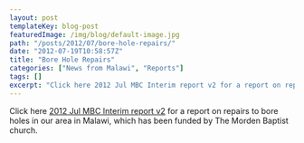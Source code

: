 ```yaml
---
layout: post
templateKey: blog-post
featuredImage: /img/blog/default-image.jpg
path: "/posts/2012/07/bore-hole-repairs/"
date: "2012-07-19T10:58:57Z"
title: "Bore Hole Repairs"
categories: ["News from Malawi", "Reports"]
tags: []
excerpt: "Click here 2012 Jul MBC Interim report v2 for a report on repairs to bore holes in our area in Mala..."
---
```


Click here [2012 Jul MBC Interim report v2](https://www.landirani.org/news/2012/07/19/bore-hole-repairs/2012-jul-mbc-interim-report-v2/) for a report on repairs to bore holes in our area in Malawi, which has been funded by The Morden Baptist church.